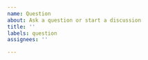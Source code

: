 ```yaml
---
name: Question
about: Ask a question or start a discussion
title: ''
labels: question
assignees: ''

---
```

